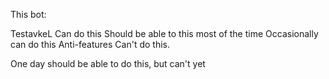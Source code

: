 This bot:

TestavkeL
    Can do this
    Should be able to this most of the time
    Occasionally can do this
Anti-features
    Can't do this.

One day should be able to do this, but can't yet
